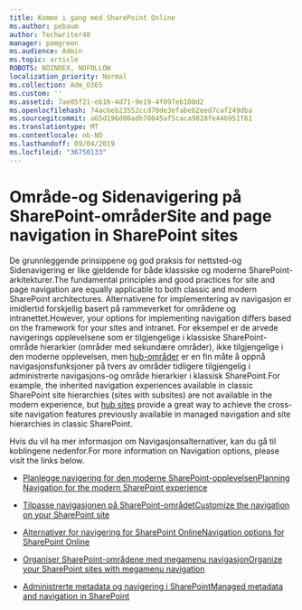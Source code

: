 ```yaml
---
title: Komme i gang med SharePoint Online
ms.author: pebaum
author: Techwriter40
manager: pamgreen
ms.audience: Admin
ms.topic: article
ROBOTS: NOINDEX, NOFOLLOW
localization_priority: Normal
ms.collection: Adm_O365
ms.custom: ''
ms.assetid: 7ae05f21-eb16-4d71-9e19-4f097eb100d2
ms.openlocfilehash: 74ac6eb23552ccd70de3efabeb2eed7caf249dba
ms.sourcegitcommit: a65d196d00adb70045af5caca9828fe44b951f61
ms.translationtype: MT
ms.contentlocale: nb-NO
ms.lasthandoff: 09/04/2019
ms.locfileid: "36750133"
---
```

# <a name="site-and-page-navigation-in-sharepoint-sites"></a><span data-ttu-id="a0e44-102">Område-og Sidenavigering på SharePoint-områder</span><span class="sxs-lookup"><span data-stu-id="a0e44-102">Site and page navigation in SharePoint sites</span></span>

<span data-ttu-id="a0e44-103">De grunnleggende prinsippene og god praksis for nettsted-og Sidenavigering er like gjeldende for både klassiske og moderne SharePoint-arkitekturer.</span><span class="sxs-lookup"><span data-stu-id="a0e44-103">The fundamental principles and good practices for site and page navigation are equally applicable to both classic and modern SharePoint architectures.</span></span> <span data-ttu-id="a0e44-104">Alternativene for implementering av navigasjon er imidlertid forskjellig basert på rammeverket for områdene og intranettet.</span><span class="sxs-lookup"><span data-stu-id="a0e44-104">However, your options for implementing navigation differs based on the framework for your sites and intranet.</span></span> <span data-ttu-id="a0e44-105">For eksempel er de arvede navigerings opplevelsene som er tilgjengelige i klassiske SharePoint-område hierarkier (områder med sekundære områder), ikke tilgjengelige i den moderne opplevelsen, men [hub-områder](https://support.office.com/article/fe26ae84-14b7-45b6-a6d1-948b3966427f) er en fin måte å oppnå navigasjonsfunksjoner på tvers av områder tidligere tilgjengelig i administrerte navigasjons-og område hierarkier i klassisk SharePoint.</span><span class="sxs-lookup"><span data-stu-id="a0e44-105">For example, the inherited navigation experiences available in classic SharePoint site hierarchies (sites with subsites) are not available in the modern experience, but [hub sites](https://support.office.com/article/fe26ae84-14b7-45b6-a6d1-948b3966427f) provide a great way to achieve the cross-site navigation features previously available in managed navigation and site hierarchies in classic SharePoint.</span></span>

 <span data-ttu-id="a0e44-106">Hvis du vil ha mer informasjon om Navigasjonsalternativer, kan du gå til koblingene nedenfor.</span><span class="sxs-lookup"><span data-stu-id="a0e44-106">For more information on Navigation options, please visit the links below.</span></span>

 - [<span data-ttu-id="a0e44-107">Planlegge navigering for den moderne SharePoint-opplevelsen</span><span class="sxs-lookup"><span data-stu-id="a0e44-107">Planning Navigation for the modern SharePoint experience</span></span>](https://docs.microsoft.com/sharepoint/plan-navigation-modern-experience)

- [<span data-ttu-id="a0e44-108">Tilpasse navigasjonen på SharePoint-området</span><span class="sxs-lookup"><span data-stu-id="a0e44-108">Customize the navigation on your SharePoint site</span></span>](https://support.office.com/article/customize-the-navigation-on-your-sharepoint-site-3cd61ae7-a9ed-4e1e-bf6d-4655f0bf25ca)

- [<span data-ttu-id="a0e44-109">Alternativer for navigering for SharePoint Online</span><span class="sxs-lookup"><span data-stu-id="a0e44-109">Navigation options for SharePoint Online</span></span>](https://docs.microsoft.com/office365/enterprise/navigation-options-for-sharepoint-online)
 
- [<span data-ttu-id="a0e44-110">Organiser SharePoint-områdene med megamenu navigasjon</span><span class="sxs-lookup"><span data-stu-id="a0e44-110">Organize your SharePoint sites with megamenu navigation</span></span>](https://techcommunity.microsoft.com/t5/Microsoft-SharePoint-Blog/Organize-your-SharePoint-sites-with-megamenu-navigation-and-new/ba-p/328068)

- [<span data-ttu-id="a0e44-111">Administrerte metadata og navigering i SharePoint</span><span class="sxs-lookup"><span data-stu-id="a0e44-111">Managed metadata and navigation in SharePoint</span></span>](https://docs.microsoft.com/sharepoint/dev/general-development/managed-metadata-and-navigation-in-sharepoint)


